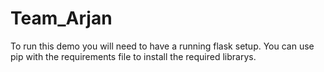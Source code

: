 # Team_Arjan

To run this demo you will need to have a running flask setup.
You can use pip with the requirements file to install the required librarys.
